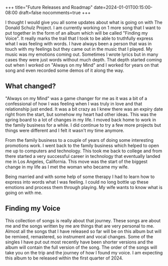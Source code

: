 +++
title="Future Releases and Roadmap"
date=2024-01-01T00:15:00-08:00
draft=false
nocomments=true
+++

I thought I would give you all some updates about what is going on with The Donald Schulz Project.  I am currently working on 1 more song that I want to put together in the form of an album which will be called "Finding my Voice".  It really marks the trail that I took to be able to truthfully express what I was feeling with words.  I have always been a person that was in touch with my feelings but they came out in the music that I played.  My music was my emotions coming out.  Sometimes I wrote lyrics but in many cases they were just words without much depth.  That depth started coming out when I worked on "Always on my Mind" and I worked for years on that song and even recorded some demos of it along the way.

## What changed?

"Always on my Mind" was a game changer for me as it was a bit of a confessional of how I was feeling when I was truly in love and that relationship just ended.  It was a bit crazy as I knew there was an expiry date right from the start, but somehow my heart had other ideas.  This was the spring board to a lot of changes in my life.  I moved back home to work in the family business for a while.  I did continue to try a few more projects but things were different and I felt it wasn't my time anymore.

From the family business to a couple of years of doing some interesting promotions work.  I went back to the family business which helped to open me up to computers and technology.  This took me back to college and from there started a very successful career in technology that eventually landed me in Los Angeles, California.  This move was the start of the biggest change in my life as I met the woman who became my wife.  

Being married and with some help of some therapy I had to learn how to express into words what I was feeling.  I could no long bottle up these emotions and process them through playing.  My wife wants to know what is going on with me.

## Finding my Voice
This collection of songs is really about that journey.  These songs are about me and the songs written by me are things that are very personal to me.  Almost all the songs that I have released so far will be on this album but will be remixed, remastered, so instrument and vocal changes.  Some of the singles I have put out most recently have been shorter versions and the album will contain the full version of the song.  The order of the songs will take you on the trip and the journey of how I found my voice.  I am expecting this album to be released within the first quarter of 2024.